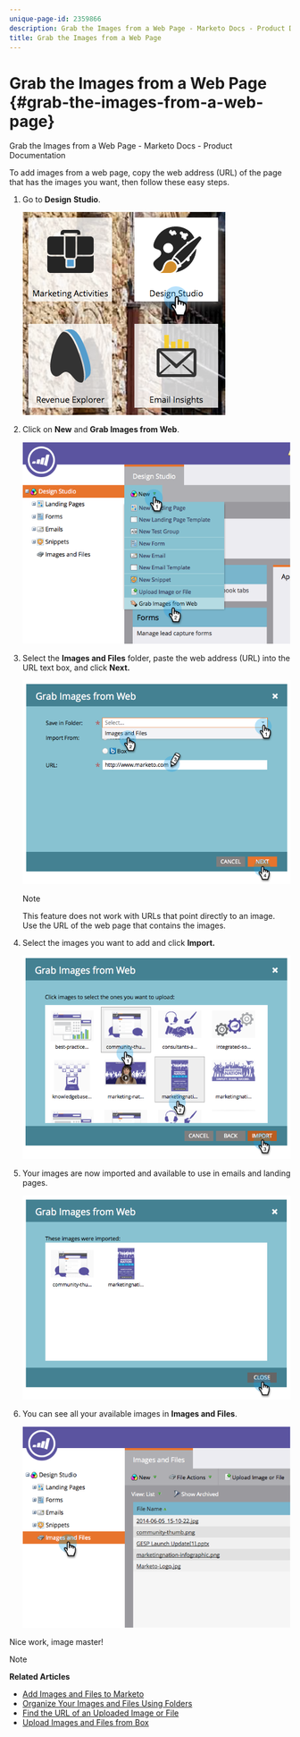 ```yaml
---
unique-page-id: 2359866
description: Grab the Images from a Web Page - Marketo Docs - Product Documentation
title: Grab the Images from a Web Page
---
```


# Grab the Images from a Web Page {#grab-the-images-from-a-web-page}

Grab the Images from a Web Page - Marketo Docs - Product Documentation

To add images from a web page, copy the web address (URL) of the page that has the images you want, then follow these easy steps.

1. Go to **Design** **Studio**.

   ![](assets/designstudio-2.png)

1. Click on **New** and **Grab Images from Web**.

   ![](assets/image2014-9-16-11-3a37-3a46.png)

1. Select the **Images and Files** folder, paste the web address (URL) into the URL text box, and click **Next.**

   ![](assets/image2014-9-16-11-3a37-3a55.png)

   >[!NOTE]
   >
   >This feature does not work with URLs that point directly to an image. Use the URL of the web page that contains the images.

1. Select the images you want to add and click **Import.**

   ![](assets/image2014-9-16-11-3a38-3a3.png)

1. Your images are now imported and available to use in emails and landing pages.

   ![](assets/image2014-9-16-11-3a38-3a9.png)

1. You can see all your available images in **Images and Files**.

   ![](assets/image2014-9-16-11-3a38-3a18.png)

Nice work, image master!

>[!NOTE]
>
>**Related Articles**
>
>* [Add Images and Files to Marketo](add-images-and-files-to-marketo.md)
>* [Organize Your Images and Files Using Folders](organize-your-images-and-files-using-folders.md)
>* [Find the URL of an Uploaded Image or File](find-the-url-of-an-uploaded-image-or-file.md)
>* [Upload Images and Files from Box](upload-images-and-files-from-box.md)
>

